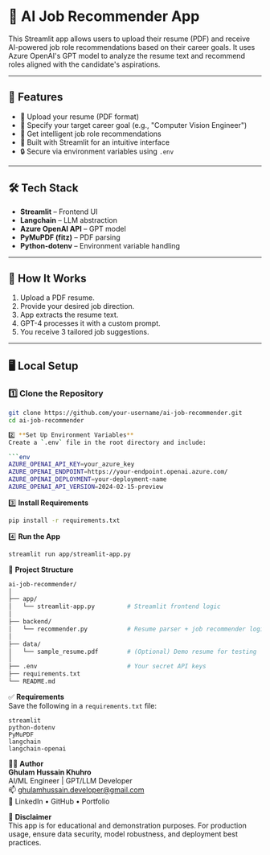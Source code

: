 # 🤖 AI Job Recommender App

This Streamlit app allows users to upload their resume (PDF) and receive AI-powered job role recommendations based on their career goals. It uses Azure OpenAI's GPT model to analyze the resume text and recommend roles aligned with the candidate's aspirations.

---

## 🚀 Features

- 📄 Upload your resume (PDF format)
- 🎯 Specify your target career goal (e.g., "Computer Vision Engineer")
- 🧠 Get intelligent job role recommendations
- 💬 Built with Streamlit for an intuitive interface
- 🔒 Secure via environment variables using `.env`

---

## 🛠️ Tech Stack

- **Streamlit** – Frontend UI
- **Langchain** – LLM abstraction
- **Azure OpenAI API** – GPT model
- **PyMuPDF (fitz)** – PDF parsing
- **Python-dotenv** – Environment variable handling

---

## 🧾 How It Works

1. Upload a PDF resume.
2. Provide your desired job direction.
3. App extracts the resume text.
4. GPT-4 processes it with a custom prompt.
5. You receive 3 tailored job suggestions.

---

## 🖥️ Local Setup

### 1️⃣ Clone the Repository

```bash
git clone https://github.com/your-username/ai-job-recommender.git
cd ai-job-recommender

2️⃣ **Set Up Environment Variables**  
Create a `.env` file in the root directory and include:

```env
AZURE_OPENAI_API_KEY=your_azure_key  
AZURE_OPENAI_ENDPOINT=https://your-endpoint.openai.azure.com/  
AZURE_OPENAI_DEPLOYMENT=your-deployment-name  
AZURE_OPENAI_API_VERSION=2024-02-15-preview
```

3️⃣ **Install Requirements**

```bash
pip install -r requirements.txt
```

4️⃣ **Run the App**

```bash
streamlit run app/streamlit-app.py
```

📂 **Project Structure**

```bash
ai-job-recommender/
│
├── app/
│   └── streamlit-app.py         # Streamlit frontend logic
│
├── backend/
│   └── recommender.py           # Resume parser + job recommender logic
│
├── data/
│   └── sample_resume.pdf        # (Optional) Demo resume for testing
│
├── .env                         # Your secret API keys
├── requirements.txt
└── README.md
```

✅ **Requirements**  
Save the following in a `requirements.txt` file:

```text
streamlit  
python-dotenv  
PyMuPDF  
langchain  
langchain-openai
```

👨‍💻 **Author**  
**Ghulam Hussain Khuhro**  
AI/ML Engineer | GPT/LLM Developer  
📫 ghulamhussain.developer@gmail.com  
🔗 LinkedIn • GitHub • Portfolio

📌 **Disclaimer**  
This app is for educational and demonstration purposes. For production usage, ensure data security, model robustness, and deployment best practices.
